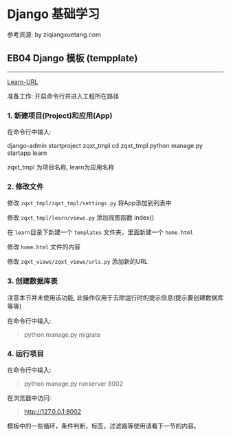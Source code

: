 # Django 基础学习 

参考资源: by ziqiangxuetang.com

## EB04 Django 模板 (tempplate)
----

[Learn-URL](https://code.ziqiangxuetang.com/django/django-template.html)  

准备工作:
开启命令行并进入工程所在路径

### 1. 新建项目(Project)和应用(App)
在命令行中输入:

django-admin startproject zqxt_tmpl
cd zqxt_tmpl
python manage.py startapp learn

zqxt_tmpl 为项目名称, learn为应用名称

### 2. 修改文件

修改 `zqxt_tmpl/zqxt_tmpl/settings.py`  将App添加到列表中  

修改 `zqxt_tmpl/learn/views.py` 添加视图函数 index()  

在 `learn`目录下新建一个 `templates` 文件夹，里面新建一个 `home.html`  

修改 `home.html` 文件的内容

修改 `zqxt_views/zqxt_views/urls.py` 添加新的URL

### 3. 创建数据库表

注意本节并未使用该功能, 此操作仅用于去除运行时的提示信息(提示要创建数据库等等)  

在命令行中输入:
> python manage.py migrate  

### 4. 运行项目

在命令行中输入:  

> python manage.py runserver 8002

在浏览器中访问:  

> http://127.0.0.1:8002  

模板中的一些循环，条件判断，标签，过滤器等使用请看下一节的内容。  
